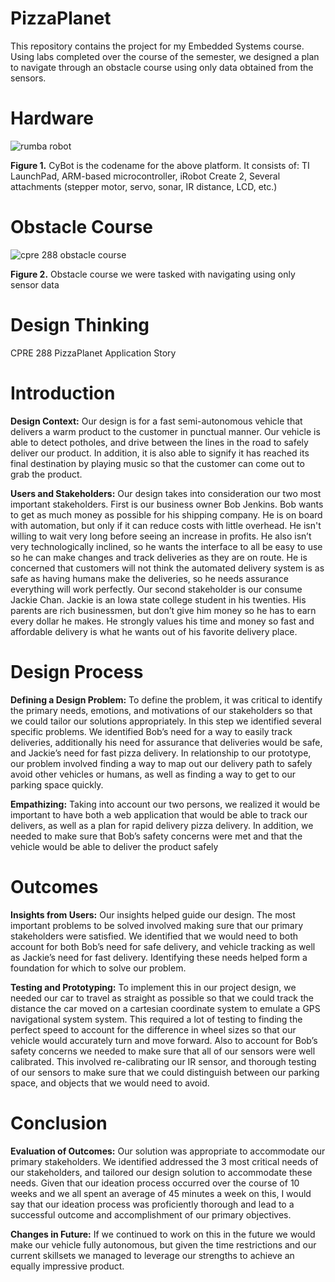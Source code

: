 # PizzaPlanet

This repository contains the project for my Embedded Systems course.  Using labs completed over the course of the semester, we designed a plan to navigate through an obstacle course using only data obtained from the sensors.

# Hardware 

![rumba robot](https://user-images.githubusercontent.com/8731829/37073615-9b3a5fe6-218d-11e8-9d3c-9dcbbbbfb134.PNG)

**Figure 1.** CyBot is the codename for the above platform. It consists of: TI LaunchPad, ARM-based microcontroller, iRobot Create 2, Several attachments (stepper motor, servo, sonar, IR distance, LCD, etc.)

# Obstacle Course 

![cpre 288 obstacle course](https://user-images.githubusercontent.com/8731829/37073689-181ebdcc-218e-11e8-8dc1-5d96218bbbcc.jpg)

**Figure 2.**  Obstacle course we were tasked with navigating using only sensor data

# Design Thinking 
CPRE 288 PizzaPlanet Application Story

# Introduction

**Design Context:**  Our design is for a fast semi-autonomous vehicle that delivers a warm product to the customer in punctual manner.  Our vehicle is able to detect potholes, and drive between the lines in the road to safely deliver our product.  In addition, it is also able to signify it has reached its final destination by playing music so that the customer can come out to grab the product.

**Users and Stakeholders:** Our design takes into consideration our two most important stakeholders.  First is our business owner Bob Jenkins. Bob wants to get as much money as possible for his shipping company. He is on board with automation, but only if it can reduce costs with little overhead. He isn't willing to wait very long before seeing an increase in profits. He also isn’t very technologically inclined, so he wants the interface to all be easy to use so he can make changes and track deliveries as they are on route. He is concerned that customers will not think the automated delivery system is as safe as having humans make the deliveries, so he needs assurance everything will work perfectly.  Our second stakeholder is our consume Jackie Chan.  Jackie is an Iowa state college student in his twenties.  His parents are rich businessmen, but don’t give him money so he has to earn every dollar he makes.  He strongly values his time and money so fast and affordable delivery is what he wants out of his favorite delivery place.  

# Design Process

**Defining a Design Problem:**  To define the problem, it was critical to identify the primary needs, emotions, and motivations of our stakeholders so that we could tailor our solutions appropriately.  In this step we identified several specific problems.  We identified Bob’s need for a way to easily track deliveries, additionally his  need for assurance that deliveries would be safe, and Jackie’s  need for fast pizza delivery.  In relationship to our prototype, our problem involved finding a way to map out our delivery path to safely avoid other vehicles or humans, as well as finding a way to get to our parking space quickly.

**Empathizing:**  Taking into account our two persons, we realized it would be important to have both a web application that would be able to track our delivers, as well as a plan for rapid delivery pizza delivery.  In addition, we needed to make sure that Bob’s safety concerns were met and that the vehicle would be able to deliver the product safely

 

# Outcomes

**Insights from Users:** Our insights helped guide our design.  The most important problems to be solved involved making sure that our primary stakeholders were satisfied.   We identified that we would need to both account for both Bob’s need for safe delivery, and vehicle tracking as well as Jackie’s need for fast delivery.  Identifying these needs helped form a foundation for which to solve our problem.  

**Testing and Prototyping:** To implement this in our project design, we needed our car to travel as straight as possible so that we could track the distance the car moved on a cartesian coordinate system to emulate a GPS navigational system system.  This required a lot of testing to finding the perfect speed to account for the difference in wheel sizes so that our vehicle would accurately turn and move forward.  Also to account for Bob’s safety concerns we needed to make sure that all of our sensors were well calibrated.  This involved re-calibrating our IR sensor, and thorough testing of our sensors to make sure that we could distinguish between our parking space, and objects that we would need to avoid. 

# Conclusion

**Evaluation of Outcomes:**  Our solution was appropriate to accommodate our primary stakeholders.  We identified addressed the 3 most critical needs of our stakeholders, and tailored our design solution to accommodate these needs.  Given that our ideation process occurred over the course of 10 weeks and we all spent an average of 45 minutes a week on this, I would say that our ideation process was proficiently thorough and lead to a successful outcome and accomplishment of our primary objectives.

**Changes in Future:**  If we continued to work on this in the future we would make our vehicle fully autonomous, but given the time restrictions and our current skillsets we managed to leverage our strengths to achieve an equally impressive product.  


